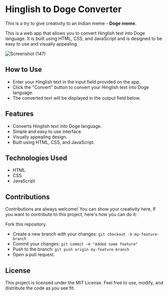 # Hinglish to Doge Converter

This is a try to give creativity to an Indian meme - **Doge meme**.

This is a web app that allows you to convert Hinglish text into Doge language. It is built using HTML, CSS, and JavaScript and is designed to be easy to use and visually appealing.

![Screenshot (147)](https://user-images.githubusercontent.com/96521078/229766164-1507c656-5b39-4d22-b117-7c652fc6423d.png)


## How to Use

- Enter your Hinglish text in the input field provided on the app.
- Click the "Convert" button to convert your Hinglish text into Doge language.
- The converted text will be displayed in the output field below.

## Features

- Converts Hinglish text into Doge language.
- Simple and easy to use interface.
- Visually appealing design.
- Built using HTML, CSS, and JavaScript.

## Technologies Used

- HTML
- CSS
- JavaScript

## Contributions

Contributions are always welcome! You can show your creativity here, If you want to contribute to this project, here's how you can do it:

Fork this repository.
- Create a new branch with your changes: `git checkout -b my-feature-branch`
- Commit your changes: `git commit -m "Added some feature"`
- Push to the branch: `git push origin my-feature-branch`
- Open a pull request.


## License

This project is licensed under the MIT License. Feel free to use, modify, and distribute the code as you see fit.
